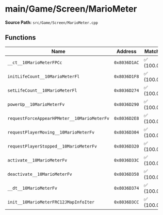 # main/Game/Screen/MarioMeter

**Source Path:** `src/Game/Screen/MarioMeter.cpp`

## Functions

| Name | Address | Match % |
|------|---------|---------|
| `__ct__10MarioMeterFPCc` | `0x8036D1AC` | :white_check_mark: (100.0%) |
| `initLifeCount__10MarioMeterFl` | `0x8036D1F8` | :white_check_mark: (100.0%) |
| `setLifeCount__10MarioMeterFl` | `0x8036D274` | :white_check_mark: (100.0%) |
| `powerUp__10MarioMeterFv` | `0x8036D290` | :white_check_mark: (100.0%) |
| `requestForceAppearHPMeter__10MarioMeterFv` | `0x8036D2E8` | :white_check_mark: (100.0%) |
| `requestPlayerMoving__10MarioMeterFv` | `0x8036D304` | :white_check_mark: (100.0%) |
| `requestPlayerStopped__10MarioMeterFv` | `0x8036D320` | :white_check_mark: (100.0%) |
| `activate__10MarioMeterFv` | `0x8036D33C` | :white_check_mark: (100.0%) |
| `deactivate__10MarioMeterFv` | `0x8036D358` | :white_check_mark: (100.0%) |
| `__dt__10MarioMeterFv` | `0x8036D374` | :white_check_mark: (100.0%) |
| `init__10MarioMeterFRC12JMapInfoIter` | `0x8036D3CC` | :white_check_mark: (100.0%) |